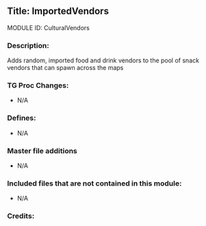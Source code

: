 ## Title: ImportedVendors

MODULE ID: CulturalVendors

### Description:

Adds random, imported food and drink vendors to the pool of snack vendors that can spawn across the maps

### TG Proc Changes:

- N/A

### Defines:

- N/A

### Master file additions

- N/A

### Included files that are not contained in this module:

- N/A

### Credits:
